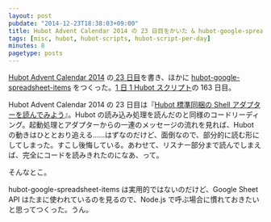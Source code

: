 ```yaml
---
layout: post
pubdate: "2014-12-23T18:38:03+09:00"
title: Hubot Advent Calendar 2014 の 23 日目をかいた & hubot-google-spreadsheet-items をつくった
tags: [misc, hubot, hubot-scripts, hubot-script-per-day]
minutes: 8
pagetype: posts
---
```

[Hubot Advent Calendar 2014][hubot-adventar-2014] の[ 23 日目][hubot-adventar-2014-23]を書き、ほかに [hubot-google-spreadsheet-items][gh:bouzuya/hubot-google-spreadsheet-items] をつくった。[1 日 1 Hubot スクリプト][hubot-script-per-day]の 163 日目。

Hubot Advent Calendar 2014 の 23 日目は『[Hubot 標準同梱の Shell アダプターを読んでみよう][hubot-adventar-2014-23]』。Hubot の読み込み処理を読んだのと同様のコードリーディング。起動処理とアダプターからの一連のメッセージの流れを見れば、Hubot の動きはひととおり追える……はずなのだけど、面倒なので、部分的に読む形にしてしまった。すこし後悔している。あわせて、リスナー部分まで読んでしまえば、完全にコードを読みきれたのになあ、って。

そんなとこ。

hubot-google-spreadsheet-items は実用的ではないのだけど、Google Sheet API はたまに使われているのを見るので、Node.js で呼ぶ場合に慣れておきたいと思ってつくった。うん。

[hubot-adventar-2014]: http://www.adventar.org/calendars/384
[hubot-adventar-2014-23]: http://qiita.com/bouzuya/items/4a6bad68b4b02c17079e
[hubot-script-per-day]: http://blog.bouzuya.net/posts?tags=hubot-script-per-day
[gh:bouzuya/hubot-google-spreadsheet-items]: https://github.com/bouzuya/hubot-google-spreadsheet-items
